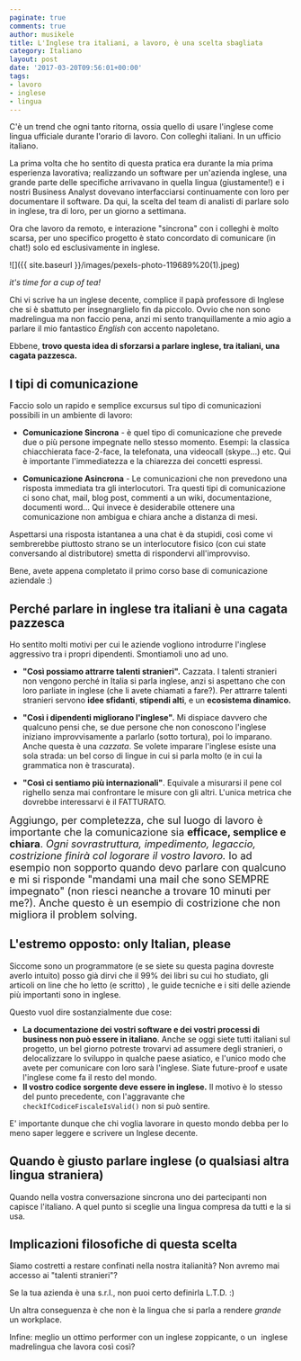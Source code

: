 ```yaml
---
paginate: true
comments: true
author: musikele
title: L'Inglese tra italiani, a lavoro, è una scelta sbagliata
category: Italiano
layout: post
date: '2017-03-20T09:56:01+00:00'
tags:
- lavoro
- inglese
- lingua
---
```



C'è un trend che ogni tanto ritorna, ossia quello di usare l'inglese come lingua ufficiale durante l'orario di lavoro. Con colleghi italiani. In un ufficio italiano.

La prima volta che ho sentito di questa pratica era durante la mia prima esperienza lavorativa; realizzando un software per un'azienda inglese, una grande parte delle specifiche arrivavano in quella lingua (giustamente!) e i nostri Business Analyst dovevano interfacciarsi continuamente con loro per documentare il software. Da qui, la scelta del team di analisti di parlare solo in inglese, tra di loro, per un giorno a settimana.

Ora che lavoro da remoto, e interazione "sincrona" con i colleghi è molto scarsa, per uno specifico progetto è stato concordato di comunicare (in chat!) solo ed esclusivamente in inglese.

![]({{ site.baseurl }}/images/pexels-photo-119689%20(1).jpeg)



*it's time for a cup of tea!*

Chi vi scrive ha un inglese decente, complice il papà professore di Inglese che si è sbattuto per insegnarglielo fin da piccolo. Ovvio che non sono madrelingua ma non faccio pena, anzi mi sento tranquillamente a mio agio a parlare il mio fantastico *English* con accento napoletano.

Ebbene, **trovo questa idea di sforzarsi a parlare inglese, tra italiani, una cagata pazzesca.**

## I tipi di comunicazione

Faccio solo un rapido e semplice excursus sul tipo di comunicazioni possibili in un ambiente di lavoro:
* <p><strong>Comunicazione Sincrona</strong> - è quel tipo di comunicazione che prevede due o più persone impegnate nello stesso momento. Esempi: la classica chiacchierata face-2-face, la telefonata, una videocall (skype...) etc. Qui è importante l'immediatezza e la chiarezza dei concetti espressi.</p>
* <p><strong>Comunicazione Asincrona</strong> - Le comunicazioni che non prevedono una risposta immediata tra gli interlocutori. Tra questi tipi di comunicazione ci sono chat, mail, blog post, commenti a un wiki, documentazione, documenti word... Qui invece è desiderabile ottenere una comunicazione non ambigua e chiara anche a distanza di mesi.</p>

Aspettarsi una risposta istantanea a una chat è da stupidi, così come vi sembrerebbe piuttosto strano se un interlocutore fisico (con cui state conversando al distributore) smetta di rispondervi all'improvviso.

Bene, avete appena completato il primo corso base di comunicazione aziendale :)

## Perché parlare in inglese tra italiani è una cagata pazzesca

Ho sentito molti motivi per cui le aziende vogliono introdurre l'inglese aggressivo tra i propri dipendenti. Smontiamoli uno ad uno.
* <p><strong>"Così possiamo attrarre talenti stranieri".</strong>&nbsp;Cazzata. I talenti stranieri non vengono perché in Italia si parla inglese, anzi si aspettano che con loro parliate in inglese (che li avete chiamati a fare?). Per attrarre talenti stranieri servono <strong>idee sfidanti</strong>, <strong>stipendi alti</strong>, e un&nbsp;<strong>ecosistema dinamico.</strong></p>
* <p><strong>"Così i dipendenti migliorano l'inglese".</strong> Mi dispiace davvero che qualcuno pensi che, se due persone che non conoscono l'inglese iniziano improvvisamente a parlarlo (sotto tortura), poi lo imparano. Anche questa è una <em>cazzata</em>. Se volete imparare l'inglese esiste una sola strada: un bel corso di lingue in cui si parla molto (e in cui la grammatica non è trascurata).</p>
* <p><strong>"Così ci sentiamo più internazionali"</strong>. Equivale a misurarsi il pene col righello senza mai confrontare le misure con gli altri. L'unica metrica che dovrebbe interessarvi è il FATTURATO.</p>

<span style="font-size: 18px;">Aggiungo, per completezza, che sul luogo di lavoro è importante che la comunicazione sia <strong>efficace, semplice e chiara</strong>. <em>Ogni sovrastruttura, impedimento, legaccio, costrizione finirà col logorare il vostro lavoro.</em> Io ad esempio non sopporto quando devo parlare con qualcuno e mi si risponde "mandami una mail che sono SEMPRE impegnato" (non riesci neanche a trovare 10 minuti per me?). Anche questo è un esempio di costrizione che non migliora il problem solving.&nbsp;</span>

## L'estremo opposto: only Italian, please

Siccome sono un programmatore (e se siete su questa pagina dovreste averlo intuito) posso già dirvi che il 99% dei libri su cui ho studiato, gli articoli on line che ho letto (e scritto) , le guide tecniche e i siti delle aziende più importanti sono in inglese.

Questo vuol dire sostanzialmente due cose:
* **La documentazione dei vostri software e dei vostri processi di business non può essere in italiano**. Anche se oggi siete tutti italiani sul progetto, un bel giorno potreste trovarvi ad assumere degli stranieri, o delocalizzare lo sviluppo in qualche paese asiatico, e l'unico modo che avete per comunicare con loro sarà l'inglese. Siate future-proof e usate l'inglese come fa il resto del mondo.
* **Il vostro codice sorgente deve essere in inglese.** Il motivo è lo stesso del punto precedente, con l'aggravante che `checkIfCodiceFiscaleIsValid()` non si può sentire.

E' importante dunque che chi voglia lavorare in questo mondo debba per lo meno saper leggere e scrivere un Inglese decente.

## Quando è giusto parlare inglese (o qualsiasi altra lingua straniera)

Quando nella vostra conversazione sincrona uno dei partecipanti non capisce l'italiano. A quel punto si sceglie una lingua compresa da tutti e la si usa.

## Implicazioni filosofiche di questa scelta

Siamo costretti a restare confinati nella nostra italianità? Non avremo mai accesso ai "talenti stranieri"?

Se la tua azienda è una s.r.l., non puoi certo definirla L.T.D. :)

Un altra conseguenza è che non è la lingua che si parla a rendere *grande* un workplace.

Infine: meglio un ottimo performer con un inglese zoppicante, o un  inglese madrelingua che lavora così così?